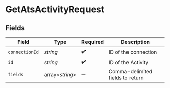 # GetAtsActivityRequest


## Fields

| Field                            | Type                             | Required                         | Description                      |
| -------------------------------- | -------------------------------- | -------------------------------- | -------------------------------- |
| `connectionId`                   | *string*                         | :heavy_check_mark:               | ID of the connection             |
| `id`                             | *string*                         | :heavy_check_mark:               | ID of the Activity               |
| `fields`                         | array<*string*>                  | :heavy_minus_sign:               | Comma-delimited fields to return |